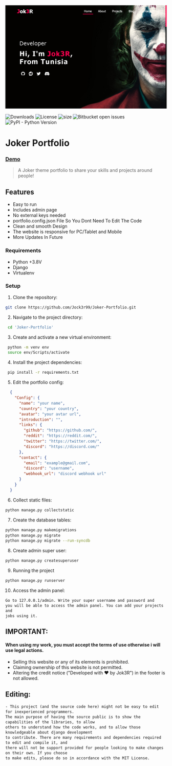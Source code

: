 <img src= "demo.png">

![Downloads](https://img.shields.io/github/downloads/Jock3r99/Joker-Portfolio/total.svg)
![License](https://img.shields.io/github/license/Jock3r99/Joker-Portfolio.svg)
![size](https://img.shields.io/github/repo-size/Jock3r99/Joker-Portfolio)
<img alt="Bitbucket open issues" src="https://img.shields.io/bitbucket/issues/Jock3r99/Joker-Portfolio">
<img alt="PyPI - Python Version" src="https://img.shields.io/pypi/pyversions/Joker-Portfolio">

# Joker Portfolio
### [Demo](https://Jok3r.vercel.app/)
> A Joker theme portfolio to share your skills and projects around people!

## Features
  * Easy to run
  * Includes admin page
  * No external keys needed
  * portfolio.config.json File So You Dont Need To Edit The Code
  * Clean and smooth Design
  * The website is responsive for PC/Tablet and Mobile
  * More Updates In Future
### Requirements
  * Python +3.8V
  * Django
  * Virtualenv
### Setup
 1. Clone the repository:
 ```bash
git clone https://github.com/Jock3r99/Joker-Portfolio.git
 ```
 2. Navigate to the project directory:
```bash
 cd 'Joker-Portfolio'
```
 3. Create and activate a new virtual environment:
```bash
 python -m venv env
 source env/Scripts/activate
```
  4. Install the project dependencies:
 ```bash
  pip install -r requirements.txt
 ```

 5. Edit the portfolio config:
```json
  {
    "Config": {
      "name": "your name",
      "country": "your country",
      "avatar": "your avtar url",
      "introduction": "",
      "links": {
        "github": "https://github.com/",
        "reddit": "https://reddit.com/",
        "twitter": "https://twitter.com/",
        "discord": "https://discord.com/"
      },
      "contact": {
        "email": "example@gmail.com",
        "discord": "username",
        "webhook_url": "discord webhook url"
      }
    }
  }

```
 6. Collect static files:
```bash
python manage.py collectstatic
```
 7. Create the database tables:
```bash
python manage.py makemigrations
python manage.py migrate
python manage.py migrate --run-syncdb
```
 8. Create admin super user:
```bash
python manage.py createsuperuser
```
 9. Running the project
```bash
python manage.py runserver
```
10. Access the admin panel:
```
Go to 127.0.0.1/admin. Write your super username and password and
you will be able to access the admin panel. You can add your projects and
jobs using it.
```


## IMPORTANT:
#### When using my work, you must accept the terms of use otherwise i will use legal actions.
- Selling this website or any of its elements is prohibited.
- Claiming ownership of this website is not permitted.
- Altering the credit notice ("Developed with ❤️ by Jok3R") in the footer is not allowed.

## Editing:
```
- This project (and the source code here) might not be easy to edit for inexperienced programmers.
The main purpose of having the source public is to show the capabilities of the libraries, to allow
others to understand how the code works, and to allow those knowledgeable about django development
to contribute. There are many requirements and dependencies required to edit and compile it, and
there will not be support provided for people looking to make changes on their own. If you choose
to make edits, please do so in accordance with the MIT License.
```
